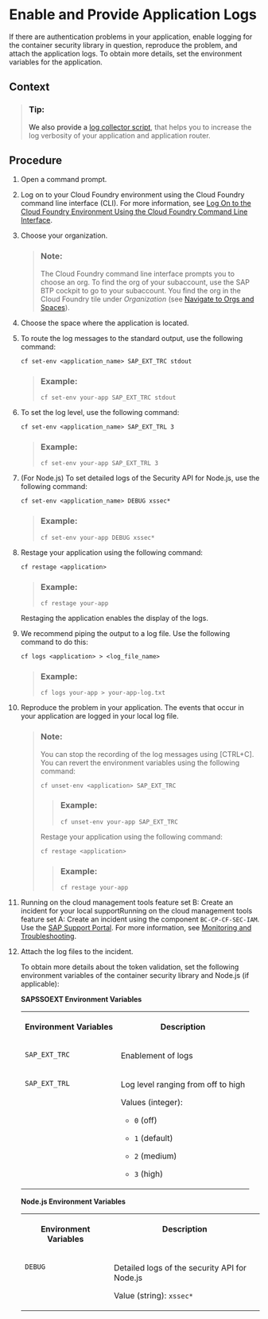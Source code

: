 <!-- loiof22d5100b3a243af88e3edf5311754fc -->

# Enable and Provide Application Logs

If there are authentication problems in your application, enable logging for the container security library in question, reproduce the problem, and attach the application logs. To obtain more details, set the environment variables for the application.



<a name="loiof22d5100b3a243af88e3edf5311754fc__context_agt_xwy_4mb"/>

## Context

> ### Tip:  
> We also provide a [log collector script](https://github.com/SAP/cloud-security-xsuaa-integration/tree/master/troubleshooting/logcollector), that helps you to increase the log verbosity of your application and application router.



## Procedure

1.  Open a command prompt.

2.  Log on to your Cloud Foundry environment using the Cloud Foundry command line interface \(CLI\). For more information, see [Log On to the Cloud Foundry Environment Using the Cloud Foundry Command Line Interface](../50-administration-and-ops/log-on-to-the-cloud-foundry-environment-using-the-cloud-foundry-command-line-interface-7a37d66.md).

3.  Choose your organization.

    > ### Note:  
    > The Cloud Foundry command line interface prompts you to choose an org. To find the org of your subaccount, use the SAP BTP cockpit to go to your subaccount. You find the org in the Cloud Foundry tile under *Organization* \(see [Navigate to Orgs and Spaces](../50-administration-and-ops/navigate-to-orgs-and-spaces-5bf8735.md)\).

4.  Choose the space where the application is located.

5.  To route the log messages to the standard output, use the following command:

    `cf set-env <application_name> SAP_EXT_TRC stdout`

    > ### Example:  
    > `cf set-env your-app SAP_EXT_TRC stdout`

6.  To set the log level, use the following command:

    `cf set-env <application_name> SAP_EXT_TRL 3`

    > ### Example:  
    > `cf set-env your-app SAP_EXT_TRL 3`

7.  \(For Node.js\) To set detailed logs of the Security API for Node.js, use the following command:

    `cf set-env <application_name> DEBUG xssec*`

    > ### Example:  
    > `cf set-env your-app DEBUG xssec*`

8.  Restage your application using the following command:

    `cf restage <application>`

    > ### Example:  
    > `cf restage your-app`

    Restaging the application enables the display of the logs.

9.  We recommend piping the output to a log file. Use the following command to do this:

    `cf logs <application> > <log_file_name>`

    > ### Example:  
    > `cf logs your-app > your-app-log.txt`

10. Reproduce the problem in your application. The events that occur in your application are logged in your local log file.

    > ### Note:  
    > You can stop the recording of the log messages using [CTRL+C\]. You can revert the environment variables using the following command:
    > 
    > `cf unset-env <application> SAP_EXT_TRC`
    > 
    > > ### Example:  
    > > `cf unset-env your-app SAP_EXT_TRC`
    > 
    > Restage your application using the following command:
    > 
    > `cf restage <application>`
    > 
    > > ### Example:  
    > > `cf restage your-app`

11. Running on the cloud management tools feature set B: Create an incident for your local supportRunning on the cloud management tools feature set A: Create an incident using the component `BC-CP-CF-SEC-IAM`. Use the [SAP Support Portal](https://support.sap.com/home.html). For more information, see [Monitoring and Troubleshooting](monitoring-and-troubleshooting-1b3e89e.md).

12. Attach the log files to the incident.

    To obtain more details about the token validation, set the following environment variables of the container security library and Node.js \(if applicable\):

    **SAPSSOEXT Environment Variables**


    <table>
    <tr>
    <th valign="top">

    Environment Variables


    
    </th>
    <th valign="top">

    Description


    
    </th>
    </tr>
    <tr>
    <td valign="top">
    
    `SAP_EXT_TRC` 


    
    </td>
    <td valign="top">
    
    Enablement of logs


    
    </td>
    </tr>
    <tr>
    <td valign="top">
    
    `SAP_EXT_TRL` 


    
    </td>
    <td valign="top">
    
    Log level ranging from off to high

    Values \(integer\):

    -   `0` \(off\)

    -   `1` \(default\)

    -   `2` \(medium\)

    -   `3` \(high\)



    
    </td>
    </tr>
    </table>
    
    **Node.js Environment Variables**


    <table>
    <tr>
    <th valign="top">

    Environment Variables


    
    </th>
    <th valign="top">

    Description


    
    </th>
    </tr>
    <tr>
    <td valign="top">
    
    `DEBUG` 


    
    </td>
    <td valign="top">
    
    Detailed logs of the security API for Node.js

    Value \(string\): `xssec*`


    
    </td>
    </tr>
    </table>
    

